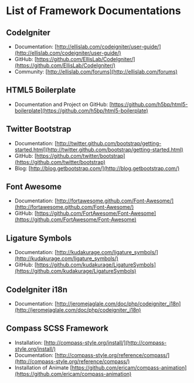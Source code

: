 List of Framework Documentations
================================

## CodeIgniter

* Documentation: [http://ellislab.com/codeigniter/user-guide/](http://ellislab.com/codeigniter/user-guide/)
* GitHub: [https://github.com/EllisLab/CodeIgniter/](https://github.com/EllisLab/CodeIgniter/)
* Community: [http://ellislab.com/forums](http://ellislab.com/forums)


## HTML5 Boilerplate

* Documentation and Project on GitHub: [https://github.com/h5bp/html5-boilerplate](https://github.com/h5bp/html5-boilerplate)


## Twitter Bootstrap

* Documentation: [http://twitter.github.com/bootstrap/getting-started.html](http://twitter.github.com/bootstrap/getting-started.html)
* GitHub: [https://github.com/twitter/bootstrap](https://github.com/twitter/bootstrap)
* Blog: [http://blog.getbootstrap.com/](http://blog.getbootstrap.com/)


## Font Awesome

* Documentation: [http://fortawesome.github.com/Font-Awesome/](http://fortawesome.github.com/Font-Awesome/)
* GitHub: [https://github.com/FortAwesome/Font-Awesome](https://github.com/FortAwesome/Font-Awesome)


## Ligature Symbols

* Documentation: [http://kudakurage.com/ligature_symbols/](http://kudakurage.com/ligature_symbols/)
* GitHub: [https://github.com/kudakurage/LigatureSymbols](https://github.com/kudakurage/LigatureSymbols)


## CodeIgniter i18n
* Documentation: [http://jeromejaglale.com/doc/php/codeigniter_i18n](http://jeromejaglale.com/doc/php/codeigniter_i18n)


## Compass SCSS Framework
* Installation: [http://compass-style.org/install/](http://compass-style.org/install/)
* Documentation: [http://compass-style.org/reference/compass/](http://compass-style.org/reference/compass/)
* Installation of Animate [https://github.com/ericam/compass-animation](https://github.com/ericam/compass-animation)